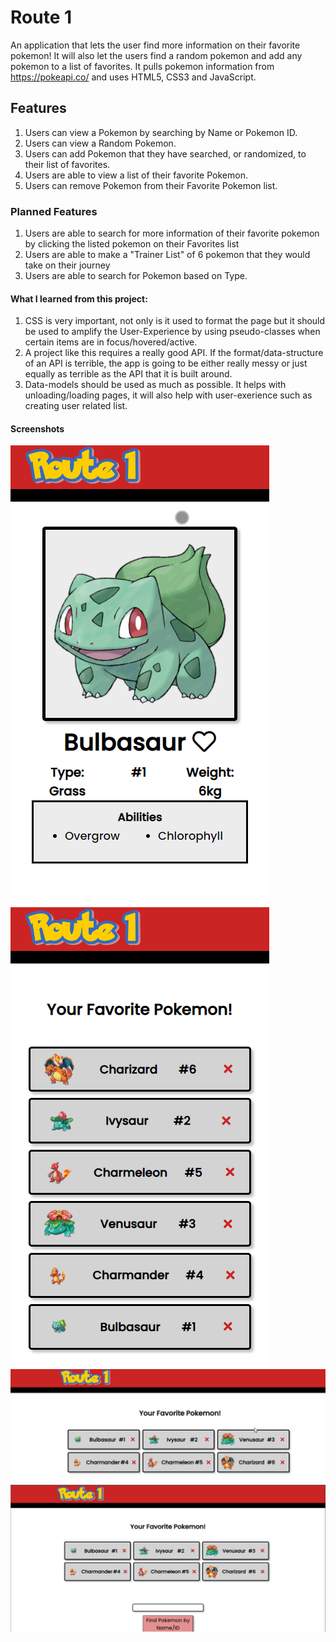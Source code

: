 # Route 1

An application that lets the user find more information on their favorite pokemon!
It will also let the users find a random pokemon and add any pokemon to a list of favorites.
It pulls pokemon information from https://pokeapi.co/ and uses HTML5, CSS3 and JavaScript.

## Features

1) Users can view a Pokemon by searching by Name or Pokemon ID.
2) Users can view a Random Pokemon.
3) Users can add Pokemon that they have searched, or randomized, to their list of favorites.
4) Users are able to view a list of their favorite Pokemon.
5) Users can remove Pokemon from their Favorite Pokemon list.

### Planned Features
1) Users are able to search for more information of their favorite pokemon by clicking the listed pokemon on their Favorites list
2) Users are able to make a "Trainer List" of 6 pokemon that they would take on their journey
3) Users are able to search for Pokemon based on Type.

#### What I learned from this project:
1) CSS is very important, not only is it used to format the page but it should be used to amplify the User-Experience by using pseudo-classes when certain items are in focus/hovered/active.
2) A project like this requires a really good API. If the format/data-structure of an API is terrible, the app is going to be either really messy or just equally as terrible as the API that it is built around.
3) Data-models should be used as much as possible. It helps with unloading/loading pages, it will also help with user-exerience such as creating user related list.

#### Screenshots
![Image of App1](images/app-images/Mobile1.png)
![Image of App1](images/app-images/Mobile2.png)
![Image of App1](images/app-images/desktop1.png)
![Image of App1](images/app-images/desktop2.png)
